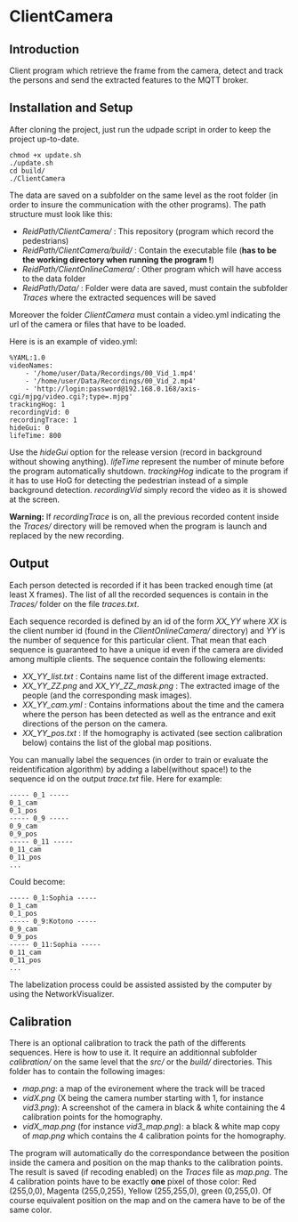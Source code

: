 ClientCamera
============

## Introduction

Client program which retrieve the frame from the camera, detect and track the persons and send the extracted features to the MQTT broker.

## Installation and Setup

After cloning the project, just run the udpade script in order to keep the project up-to-date.

```
chmod +x update.sh
./update.sh
cd build/
./ClientCamera
```

The data are saved on a subfolder on the same level as the root folder (in order to insure the communication with the other programs). The path structure must look like this:
* _ReidPath/ClientCamera/_ : This repository (program which record the pedestrians)
* _ReidPath/ClientCamera/build/_ : Contain the executable file (**has to be the working directory when running the program !**)
* _ReidPath/ClientOnlineCamera/_ : Other program which will have access to the data folder
* _ReidPath/Data/_ : Folder were data are saved, must contain the subfolder _Traces_ where the extracted sequences will be saved

Moreover the folder _ClientCamera_ must contain a video.yml indicating the url of the camera or files that have to be loaded.

Here is is an example of video.yml:

```
%YAML:1.0
videoNames:
    - '/home/user/Data/Recordings/00_Vid_1.mp4'
    - '/home/user/Data/Recordings/00_Vid_2.mp4'
    - 'http://login:password@192.168.0.168/axis-cgi/mjpg/video.cgi?;type=.mjpg'
trackingHog: 1
recordingVid: 0
recordingTrace: 1
hideGui: 0
lifeTime: 800
```

Use the _hideGui_ option for the release version (record in background without showing anything). _lifeTime_ represent the number of minute before the program automatically shutdown. _trackingHog_ indicate to the program if it has to use HoG for detecting the pedestrian instead of a simple background detection. _recordingVid_ simply record the video as it is showed at the screen.

**Warning:** If _recordingTrace_ is on, all the previous recorded content inside the _Traces/_ directory will be removed when the program is launch and replaced by the new recording.

## Output

Each person detected is recorded if it has been tracked enough time (at least X frames). The list of all the recorded sequences is contain in the _Traces/_ folder on the file _traces.txt_.

Each sequence recorded is defined by an id of the form *XX_YY* where _XX_ is the client number id (found in the _ClientOnlineCamera/_ directory) and _YY_ is the number of sequence for this particular client. That mean that each sequence is guaranteed to have a unique id even if the camera are divided among multiple clients. The sequence contain the following elements:
* *XX_YY_list.txt* : Contains name list of the different image extracted.
* *XX_YY_ZZ.png* and *XX_YY_ZZ_mask.png* : The extracted image of the people (and the corresponding mask images).
* *XX_YY_cam.yml* : Contains informations about the time and the camera where the person has been detected as well as the entrance and exit directions of the person on the camera.
* *XX_YY_pos.txt* : If the homography is activated (see section calibration below) contains the list of the global map positions.

You can manually label the sequences (in order to train or evaluate the reidentification algorithm) by adding a label(without space!) to the sequence id on the output _trace.txt_ file. Here for example:

```
----- 0_1 -----
0_1_cam
0_1_pos
----- 0_9 -----
0_9_cam
0_9_pos
----- 0_11 -----
0_11_cam
0_11_pos
...
```
Could become:
```
----- 0_1:Sophia -----
0_1_cam
0_1_pos
----- 0_9:Kotono -----
0_9_cam
0_9_pos
----- 0_11:Sophia -----
0_11_cam
0_11_pos
...
```

The labelization process could be assisted assisted by the computer by using the NetworkVisualizer.

## Calibration

There is an optional calibration to track the path of the differents sequences. Here is how to use it. It require an additionnal subfolder _calibration/_ on the same level that the _src/_ or the _build/_ directories.
This folder has to contain the following images:
* *map.png*: a map of the evironement where the track will be traced
* *vidX.png* (X being the camera number starting with 1, for instance *vid3.png*): A screenshot of the camera in black & white containing the 4 calibration points for the homography.
* *vidX_map.png* (for instance *vid3_map.png*): a black & white map copy of *map.png* which contains the 4 calibration points for the homography.

The program will automatically do the correspondance between the position inside the camera and position on the map thanks to the calibration points. The result is saved (if recoding enabled) on the _Traces_ file as _map.png_. The 4 calibration points have to be exactly **one** pixel of those color: Red (255,0,0), Magenta (255,0,255), Yellow (255,255,0), green (0,255,0). Of course equivalent position on the map and on the camera have to be of the same color.
